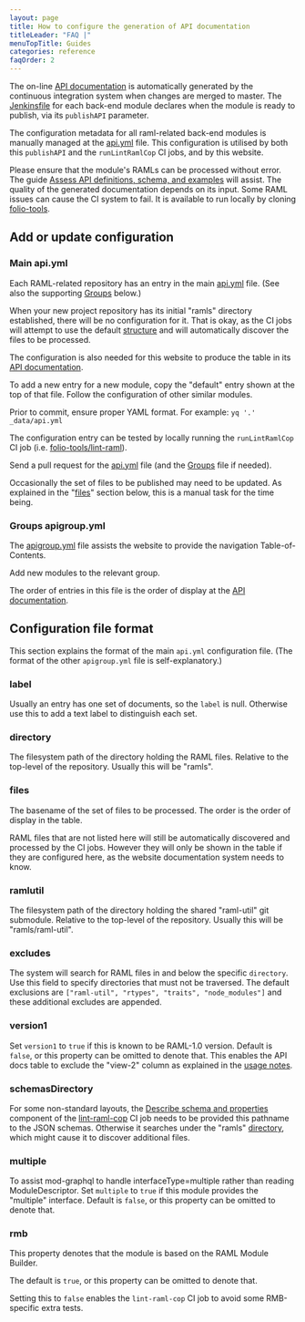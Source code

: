 ```yaml
---
layout: page
title: How to configure the generation of API documentation
titleLeader: "FAQ |"
menuTopTitle: Guides
categories: reference
faqOrder: 2
---
```


The on-line [API documentation](/reference/api/) is automatically generated by the continuous integration system when changes are merged to master.
The [Jenkinsfile](/guides/jenkinsfile/#back-end-modules) for each back-end module declares when the module is ready to publish, via its `publishAPI` parameter.

The configuration metadata for all raml-related back-end modules is manually managed at the [api.yml](https://github.com/folio-org/folio-org.github.io/blob/master/_data/api.yml) file.
This configuration is utilised by both this `publishAPI` and the `runLintRamlCop` CI jobs, and by this website.

Please ensure that the module's RAMLs can be processed without error.
The guide [Assess API definitions, schema, and examples](/guides/api-lint/) will assist.
The quality of the generated documentation depends on its input.
Some RAML issues can cause the CI system to fail.
It is available to run locally by cloning [folio-tools](https://github.com/folio-org/folio-tools).

## Add or update configuration

### Main api.yml

Each RAML-related repository has an entry in the main [api.yml](https://github.com/folio-org/folio-org.github.io/blob/master/_data/api.yml) file.
(See also the supporting [Groups](#groups-apigroupyml) below.)

When your new project repository has its initial "ramls" directory established, there will be no configuration for it.
That is okay, as the CI jobs will attempt to use the default [structure](/guides/commence-a-module/#back-end-ramls) and will automatically discover the files to be processed.

The configuration is also needed for this website to produce the table in its [API documentation](/reference/api/).

To add a new entry for a new module, copy the "default" entry shown at the top of that file.
Follow the configuration of other similar modules.

Prior to commit, ensure proper YAML format.
For example: `yq '.' _data/api.yml`

The configuration entry can be tested by locally running the
`runLintRamlCop` CI job (i.e. [folio-tools/lint-raml](https://github.com/folio-org/folio-tools/tree/master/lint-raml)).

Send a pull request for the [api.yml](https://github.com/folio-org/folio-org.github.io/blob/master/_data/api.yml) file (and the [Groups](#groups-apigroupyml) file if needed).

Occasionally the set of files to be published may need to be updated.
As explained in the "[files](#files)" section below, this is a manual task for the time being.

### Groups apigroup.yml

The [apigroup.yml](https://github.com/folio-org/folio-org.github.io/blob/master/_data/apigroup.yml)
file assists the website to provide the navigation Table-of-Contents.

Add new modules to the relevant group.

The order of entries in this file is the order of display at the [API documentation](/reference/api/).

## Configuration file format

This section explains the format of the main `api.yml` configuration file.
(The format of the other `apigroup.yml` file is self-explanatory.)

### label

Usually an entry has one set of documents, so the `label` is null.
Otherwise use this to add a text label to distinguish each set.

### directory

The filesystem path of the directory holding the RAML files.
Relative to the top-level of the repository.
Usually this will be "ramls".

### files

The basename of the set of files to be processed.
The order is the order of display in the table.

RAML files that are not listed here will still be automatically discovered and processed by the CI jobs.
However they will only be shown in the table if they are configured here, as the website documentation system needs to know.

### ramlutil

The filesystem path of the directory holding the shared "raml-util" git submodule.
Relative to the top-level of the repository.
Usually this will be "ramls/raml-util".

### excludes

The system will search for RAML files in and below the specific `directory`.
Use this field to specify directories that must not be traversed.
The default exclusions are `["raml-util", "rtypes", "traits", "node_modules"]` and these additional excludes are appended.

### version1

Set `version1` to `true` if this is known to be RAML-1.0 version.
Default is `false`, or this property can be omitted to denote that.
This enables the API docs table to exclude the "view-2" column as explained in the [usage notes](/reference/api/#usage-notes).

### schemasDirectory

For some non-standard layouts, the [Describe schema and properties](/guides/describe-schema/) component of the [lint-raml-cop](/guides/raml-cop/) CI job needs to be provided this pathname to the JSON schemas.
Otherwise it searches under the "ramls" [directory](#directory), which might cause it to discover additional files.

### multiple

To assist mod-graphql to handle interfaceType=multiple rather than reading ModuleDescriptor.
Set `multiple` to `true` if this module provides the "multiple" interface.
Default is `false`, or this property can be omitted to denote that.

### rmb

This property denotes that the module is based on the RAML Module Builder.

The default is `true`, or this property can be omitted to denote that.

Setting this to `false` enables the `lint-raml-cop` CI job to avoid some RMB-specific extra tests.

